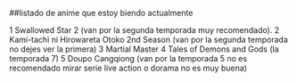 ##listado de anime que estoy biendo actualmente

1 Swallowed Star 2 
(van por la segunda temporada muy recomendado).
2 Kami-tachi ni Hirowareta Otoko 2nd Season 
(van por la segunda temporada no dejes ver la primera)
3 Martial Master
4 Tales of Demons and Gods (la temporada 7)
5 Doupo Cangqiong 
(van por la temporada 5 no es recomendado mirar serie live action o dorama no es muy buena)
